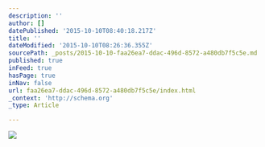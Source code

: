 ```yaml
---
description: ''
author: []
datePublished: '2015-10-10T08:40:18.217Z'
title: ''
dateModified: '2015-10-10T08:26:36.355Z'
sourcePath: _posts/2015-10-10-faa26ea7-ddac-496d-8572-a480db7f5c5e.md
published: true
inFeed: true
hasPage: true
inNav: false
url: faa26ea7-ddac-496d-8572-a480db7f5c5e/index.html
_context: 'http://schema.org'
_type: Article

---
```

![](https://the-grid-user-content.s3-us-west-2.amazonaws.com/dc8f4607-bbd6-4993-ad77-e987c8c1b094.png)